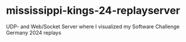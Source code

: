 # mississippi-kings-24-replayserver
UDP- and Web/Socket Server where I visualized my Software Challenge Germany 2024 replays
